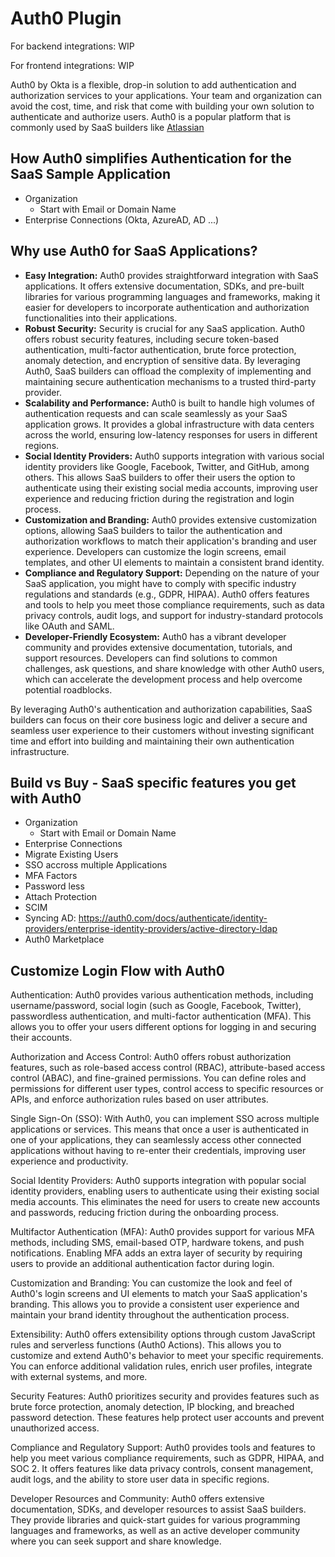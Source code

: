 # Auth0 Plugin

For backend integrations: WIP

For frontend integrations: WIP






Auth0 by Okta is a flexible, drop-in solution to add authentication and authorization services to your applications. Your team and organization can avoid the cost, time, and risk that come with building your own solution to authenticate and authorize users. Auth0 is a popular platform that is commonly used by SaaS builders like [Atlassian](https://auth0.com/blog/atlassian-authenticates-millions-of-users-with-auth0/)

## How Auth0 simplifies Authentication for the SaaS Sample Application

- Organization
    - Start with Email or Domain Name
- Enterprise Connections (Okta, AzureAD, AD ...)

## Why use Auth0 for SaaS Applications?

- **Easy Integration:** Auth0 provides straightforward integration with SaaS applications. It offers extensive documentation, SDKs, and pre-built libraries for various programming languages and frameworks, making it easier for developers to incorporate authentication and authorization functionalities into their applications.
- **Robust Security:** Security is crucial for any SaaS application. Auth0 offers robust security features, including secure token-based authentication, multi-factor authentication, brute force protection, anomaly detection, and encryption of sensitive data. By leveraging Auth0, SaaS builders can offload the complexity of implementing and maintaining secure authentication mechanisms to a trusted third-party provider.
- **Scalability and Performance:** Auth0 is built to handle high volumes of authentication requests and can scale seamlessly as your SaaS application grows. It provides a global infrastructure with data centers across the world, ensuring low-latency responses for users in different regions.
- **Social Identity Providers:** Auth0 supports integration with various social identity providers like Google, Facebook, Twitter, and GitHub, among others. This allows SaaS builders to offer their users the option to authenticate using their existing social media accounts, improving user experience and reducing friction during the registration and login process.
- **Customization and Branding:** Auth0 provides extensive customization options, allowing SaaS builders to tailor the authentication and authorization workflows to match their application's branding and user experience. Developers can customize the login screens, email templates, and other UI elements to maintain a consistent brand identity.
- **Compliance and Regulatory Support:** Depending on the nature of your SaaS application, you might have to comply with specific industry regulations and standards (e.g., GDPR, HIPAA). Auth0 offers features and tools to help you meet those compliance requirements, such as data privacy controls, audit logs, and support for industry-standard protocols like OAuth and SAML.
- **Developer-Friendly Ecosystem:** Auth0 has a vibrant developer community and provides extensive documentation, tutorials, and support resources. Developers can find solutions to common challenges, ask questions, and share knowledge with other Auth0 users, which can accelerate the development process and help overcome potential roadblocks.

By leveraging Auth0's authentication and authorization capabilities, SaaS builders can focus on their core business logic and deliver a secure and seamless user experience to their customers without investing significant time and effort into building and maintaining their own authentication infrastructure.

## Build vs Buy - SaaS specific features you get with Auth0

- Organization
    - Start with Email or Domain Name
- Enterprise Connections
- Migrate Existing Users
- SSO accross multiple Applications
- MFA Factors
- Password less
- Attach Protection
- SCIM
- Syncing AD: https://auth0.com/docs/authenticate/identity-providers/enterprise-identity-providers/active-directory-ldap
- Auth0 Marketplace










## Customize Login Flow with Auth0 ##


Authentication: Auth0 provides various authentication methods, including username/password, social login (such as Google, Facebook, Twitter), passwordless authentication, and multi-factor authentication (MFA). This allows you to offer your users different options for logging in and securing their accounts.

Authorization and Access Control: Auth0 offers robust authorization features, such as role-based access control (RBAC), attribute-based access control (ABAC), and fine-grained permissions. You can define roles and permissions for different user types, control access to specific resources or APIs, and enforce authorization rules based on user attributes.

Single Sign-On (SSO): With Auth0, you can implement SSO across multiple applications or services. This means that once a user is authenticated in one of your applications, they can seamlessly access other connected applications without having to re-enter their credentials, improving user experience and productivity.

Social Identity Providers: Auth0 supports integration with popular social identity providers, enabling users to authenticate using their existing social media accounts. This eliminates the need for users to create new accounts and passwords, reducing friction during the onboarding process.

Multifactor Authentication (MFA): Auth0 provides support for various MFA methods, including SMS, email-based OTP, hardware tokens, and push notifications. Enabling MFA adds an extra layer of security by requiring users to provide an additional authentication factor during login.

Customization and Branding: You can customize the look and feel of Auth0's login screens and UI elements to match your SaaS application's branding. This allows you to provide a consistent user experience and maintain your brand identity throughout the authentication process.

Extensibility: Auth0 offers extensibility options through custom JavaScript rules and serverless functions (Auth0 Actions). This allows you to customize and extend Auth0's behavior to meet your specific requirements. You can enforce additional validation rules, enrich user profiles, integrate with external systems, and more.

Security Features: Auth0 prioritizes security and provides features such as brute force protection, anomaly detection, IP blocking, and breached password detection. These features help protect user accounts and prevent unauthorized access.

Compliance and Regulatory Support: Auth0 provides tools and features to help you meet various compliance requirements, such as GDPR, HIPAA, and SOC 2. It offers features like data privacy controls, consent management, audit logs, and the ability to store user data in specific regions.

Developer Resources and Community: Auth0 offers extensive documentation, SDKs, and developer resources to assist SaaS builders. They provide libraries and quick-start guides for various programming languages and frameworks, as well as an active developer community where you can seek support and share knowledge.